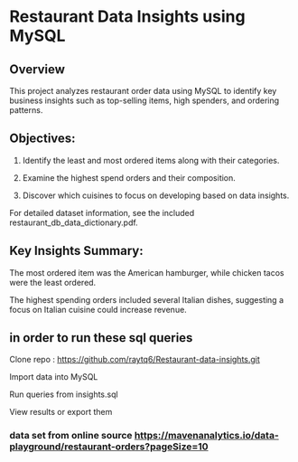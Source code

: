 # Restaurant Data Insights using MySQL

## Overview 

This project analyzes restaurant order data using MySQL to identify key business insights such as top-selling items, high spenders, and ordering patterns.

## Objectives:
1. Identify the least and most ordered items along with their categories.

2. Examine the highest spend orders and their composition.

3. Discover which cuisines to focus on developing based on data insights.

For detailed dataset information, see the included restaurant_db_data_dictionary.pdf.

## Key Insights Summary:

The most ordered item was the American hamburger, while chicken tacos were the least ordered.

The highest spending orders included several Italian dishes, suggesting a focus on Italian cuisine could increase revenue. 



## in order to run these sql queries 

Clone repo : https://github.com/raytq6/Restaurant-data-insights.git

Import data into MySQL

Run queries from insights.sql

View results or export them

### data set from online source https://mavenanalytics.io/data-playground/restaurant-orders?pageSize=10 

